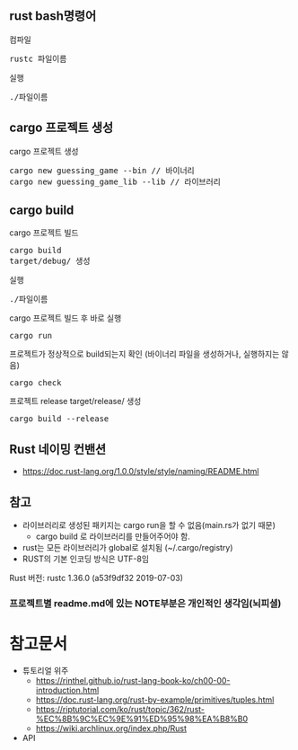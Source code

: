 ## rust bash명령어
컴파일
<pre>
rustc 파일이름
</pre>
실행
<pre>
./파일이름
</pre>

## cargo 프로젝트 생성
cargo 프로젝트 생성
<pre>
cargo new guessing_game --bin // 바이너리
cargo new guessing_game_lib --lib // 라이브러리
</pre>

## cargo build
cargo 프로젝트 빌드
<pre>
cargo build
target/debug/ 생성
</pre>
실행
<pre>
./파일이름
</pre>
cargo 프로젝트 빌드 후 바로 실행
<pre>
cargo run
</pre>
프로젝트가 정상적으로 build되는지 확인 (바이너리 파일을 생성하거나, 실행하지는 않음)
<pre>
cargo check
</pre>
프로젝트 release
target/release/ 생성
<pre>
cargo build --release
</pre>

## Rust 네이밍 컨밴션
* https://doc.rust-lang.org/1.0.0/style/style/naming/README.html

## 참고
* 라이브러리로 생성된 패키지는 cargo run을 할 수 없음(main.rs가 없기 때문)
    * cargo build 로 라이브러리를 만들어주어야 함.
* rust는 모든 라이브러리가 global로 설치됨 (~/.cargo/registry)
* RUST의 기본 인코딩 방식은 UTF-8임

Rust 버전: rustc 1.36.0 (a53f9df32 2019-07-03)

### 프로젝트별 readme.md에 있는 NOTE부분은 개인적인 생각임(뇌피셜)

# 참고문서 
* 튜토리얼 위주
    * https://rinthel.github.io/rust-lang-book-ko/ch00-00-introduction.html
    * https://doc.rust-lang.org/rust-by-example/primitives/tuples.html
    * https://riptutorial.com/ko/rust/topic/362/rust-%EC%8B%9C%EC%9E%91%ED%95%98%EA%B8%B0
    * https://wiki.archlinux.org/index.php/Rust
* API
